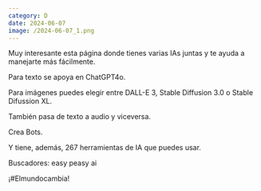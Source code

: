 ```yaml
--- 
category: D 
date: 2024-06-07 
image: /2024-06-07_1.png 
--- 
```


Muy interesante esta página donde tienes varias IAs juntas y te ayuda a manejarte más fácilmente. 

Para texto se apoya en ChatGPT4o.

Para imágenes puedes elegir entre DALL-E 3, Stable Diffusion 3.0 o Stable Difussion XL. 

También pasa de texto a audio y viceversa. 

Crea Bots.

Y tiene, además, 267 herramientas de IA que puedes usar. 

Buscadores: easy peasy ai

¡#Elmundocambia!
